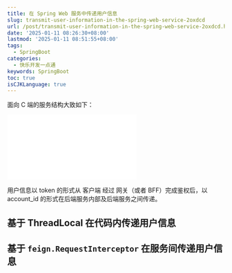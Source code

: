 ```yaml
---
title: 在 Spring Web 服务中传递用户信息
slug: transmit-user-information-in-the-spring-web-service-2oxdcd
url: /post/transmit-user-information-in-the-spring-web-service-2oxdcd.html
date: '2025-01-11 08:26:30+08:00'
lastmod: '2025-01-11 08:51:55+08:00'
tags:
  - SpringBoot
categories:
  - 快乐开发一点通
keywords: SpringBoot
toc: true
isCJKLanguage: true
---
```




面向 C 端的服务结构大致如下：

<iframe src="/widgets/widget-excalidraw/" data-src="/widgets/widget-excalidraw/" data-subtype="widget" border="0" frameborder="no" framespacing="0" allowfullscreen="true"></iframe>

用户信息以 token 的形式从 客户端 经过 网关（或者 BFF）完成鉴权后，以 account_id 的形式在后端服务内部及后端服务之间传递。

## 基于 ThreadLocal 在代码内传递用户信息

## 基于 `feign.RequestInterceptor`​ 在服务间传递用户信息
